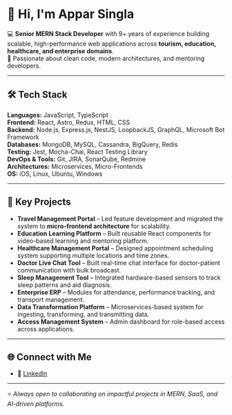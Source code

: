 # 👋 Hi, I'm Appar Singla  

💻 **Senior MERN Stack Developer** with 9+ years of experience building scalable, high-performance web applications across **tourism, education, healthcare, and enterprise domains**.  
🚀 Passionate about clean code, modern architectures, and mentoring developers.  

---

## 🛠 Tech Stack  

**Languages:** JavaScript, TypeScript  
**Frontend:** React, Astro, Redux, HTML, CSS  
**Backend:** Node.js, Express.js, NestJS, LoopbackJS, GraphQL, Microsoft Bot Framework  
**Databases:** MongoDB, MySQL, Cassandra, BigQuery, Redis  
**Testing:** Jest, Mocha-Chai, React Testing Library  
**DevOps & Tools:** Git, JIRA, SonarQube, Redmine  
**Architectures:** Microservices, Micro-Frontends  
**OS:** iOS, Linux, Ubuntu, Windows  

---

## 📂 Key Projects  

- **Travel Management Portal** – Led feature development and migrated the system to **micro-frontend architecture** for scalability.  
- **Education Learning Platform** – Built reusable React components for video-based learning and mentoring platform.  
- **Healthcare Management Portal** – Designed appointment scheduling system supporting multiple locations and time zones.  
- **Doctor Live Chat Tool** – Built real-time chat interface for doctor-patient communication with bulk broadcast.  
- **Sleep Management Tool** – Integrated hardware-based sensors to track sleep patterns and aid diagnosis.  
- **Enterprise ERP** – Modules for attendance, performance tracking, and transport management.  
- **Data Transformation Platform** – Microservices-based system for ingesting, transforming, and transmitting data.  
- **Access Management System** – Admin dashboard for role-based access across applications.  

---

## 🌐 Connect with Me  

- 💼 [LinkedIn](https://www.linkedin.com/in/appar-singla/)

---
⭐️ *Always open to collaborating on impactful projects in MERN, SaaS, and AI-driven platforms.*  
